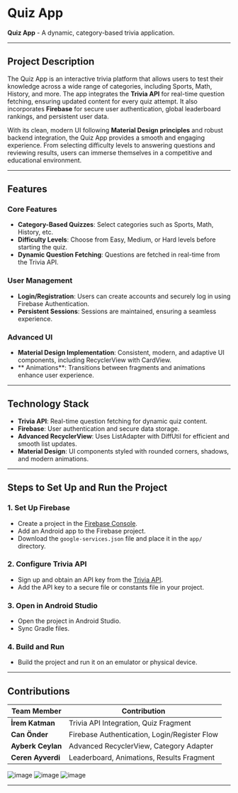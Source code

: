 # Quiz App

**Quiz App** - A dynamic, category-based trivia application.

---

## Project Description
The Quiz App is an interactive trivia platform that allows users to test their knowledge across a wide range of categories, including Sports, Math, History, and more. The app integrates the **Trivia API** for real-time question fetching, ensuring updated content for every quiz attempt. It also incorporates **Firebase** for secure user authentication, global leaderboard rankings, and persistent user data.

With its clean, modern UI following **Material Design principles** and robust backend integration, the Quiz App provides a smooth and engaging experience. From selecting difficulty levels to answering questions and reviewing results, users can immerse themselves in a competitive and educational environment.

---

## Features

### Core Features
- **Category-Based Quizzes**: Select categories such as Sports, Math, History, etc.
- **Difficulty Levels**: Choose from Easy, Medium, or Hard levels before starting the quiz.
- **Dynamic Question Fetching**: Questions are fetched in real-time from the Trivia API.

### User Management
- **Login/Registration**: Users can create accounts and securely log in using Firebase Authentication.
- **Persistent Sessions**: Sessions are maintained, ensuring a seamless experience.

### Advanced UI
- **Material Design Implementation**: Consistent, modern, and adaptive UI components, including RecyclerView with CardView.
- ** Animations**: Transitions between fragments and animations enhance user experience.

---

## Technology Stack

- **Trivia API**: Real-time question fetching for dynamic quiz content.
- **Firebase**: User authentication and secure data storage.
- **Advanced RecyclerView**: Uses ListAdapter with DiffUtil for efficient and smooth list updates.
- **Material Design**: UI components styled with rounded corners, shadows, and modern animations.

---

## Steps to Set Up and Run the Project

### 1. Set Up Firebase
- Create a project in the [Firebase Console](https://console.firebase.google.com/).
- Add an Android app to the Firebase project.
- Download the `google-services.json` file and place it in the `app/` directory.

### 2. Configure Trivia API
- Sign up and obtain an API key from the [Trivia API](https://triviaapi.com).
- Add the API key to a secure file or constants file in your project.

### 3. Open in Android Studio
- Open the project in Android Studio.
- Sync Gradle files.

### 4. Build and Run
- Build the project and run it on an emulator or physical device.

---

## Contributions

| Team Member      | Contribution                                |
|------------------|--------------------------------------------|
| **İrem Katman**     | Trivia API Integration, Quiz Fragment       |
| **Can Önder**     | Firebase Authentication, Login/Register Flow |
| **Ayberk Ceylan**     | Advanced RecyclerView, Category Adapter     |
| **Ceren Ayverdi**     | Leaderboard, Animations, Results Fragment   |
![image](https://github.com/user-attachments/assets/7f184519-872f-48d6-ba96-92f43d1d8023)
![image](https://github.com/user-attachments/assets/a59f47d2-2428-4c29-bb91-826e6e649de3)
![image](https://github.com/user-attachments/assets/7e44379e-024c-41e2-875f-28c0602a4252)

---



